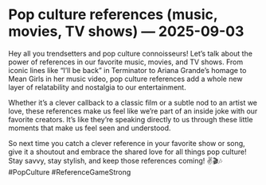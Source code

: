 # Pop culture references (music, movies, TV shows) — 2025-09-03

Hey all you trendsetters and pop culture connoisseurs! Let’s talk about the power of references in our favorite music, movies, and TV shows. From iconic lines like “I’ll be back” in Terminator to Ariana Grande’s homage to Mean Girls in her music video, pop culture references add a whole new layer of relatability and nostalgia to our entertainment.

Whether it’s a clever callback to a classic film or a subtle nod to an artist we love, these references make us feel like we’re part of an inside joke with our favorite creators. It’s like they’re speaking directly to us through these little moments that make us feel seen and understood.

So next time you catch a clever reference in your favorite show or song, give it a shoutout and embrace the shared love for all things pop culture! Stay savvy, stay stylish, and keep those references coming! ✌️🎬🎶 #PopCulture #ReferenceGameStrong